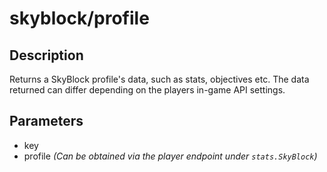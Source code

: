# skyblock/profile

## Description
Returns a SkyBlock profile's data, such as stats, objectives etc. The data returned can differ depending on the players in-game API settings.

## Parameters
- key
- profile _(Can be obtained via the player endpoint under `stats.SkyBlock`)_ 
